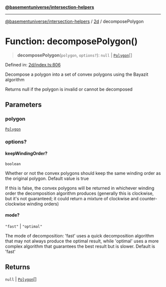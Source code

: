 [**@basementuniverse/intersection-helpers**](../../README.md)

***

[@basementuniverse/intersection-helpers](../../README.md) / [2d](../README.md) / decomposePolygon

# Function: decomposePolygon()

> **decomposePolygon**(`polygon`, `options?`): `null` \| [`Polygon`](../types/type-aliases/Polygon.md)[]

Defined in: [2d/index.ts:806](https://github.com/basementuniverse/intersection-helpers/blob/a748c1cf3d5365b189253eb2878888a254b5c3a1/src/2d/index.ts#L806)

Decompose a polygon into a set of convex polygons using the Bayazit
algorithm

Returns null if the polygon is invalid or cannot be decomposed

## Parameters

### polygon

[`Polygon`](../types/type-aliases/Polygon.md)

### options?

#### keepWindingOrder?

`boolean`

Whether or not the convex polygons should keep the same winding
order as the original polygon. Default value is true

If this is false, the convex polygons will be returned in whichever
winding order the decomposition algorithm produces (generally this is
clockwise, but it's not guaranteed; it could return a mixture of
clockwise and counter-clockwise winding orders)

#### mode?

`"fast"` \| `"optimal"`

The mode of decomposition: 'fast' uses a quick decomposition
algorithm that may not always produce the optimal result, while 'optimal'
uses a more complex algorithm that guarantees the best result
but is slower. Default is 'fast'

## Returns

`null` \| [`Polygon`](../types/type-aliases/Polygon.md)[]
